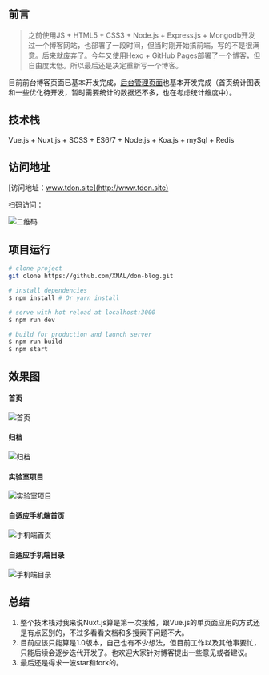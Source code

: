 ## 前言

> 之前使用JS + HTML5 + CSS3 + Node.js + Express.js + Mongodb开发过一个博客网站，也部署了一段时间，但当时刚开始搞前端，写的不是很满意。后来就废弃了。今年又使用Hexo + GitHub Pages部署了一个博客，但自由度太低。所以最后还是决定重新写一个博客。



目前前台博客页面已基本开发完成，[后台管理页面](https://github.com/XNAL/don-blog-backManage)也基本开发完成（首页统计图表和一些优化待开发，暂时需要统计的数据还不多，也在考虑统计维度中）。

## 技术栈

Vue.js + Nuxt.js  + SCSS + ES6/7 + Node.js + Koa.js + mySql + Redis

## 访问地址

[访问地址：www.tdon.site](http://www.tdon.site)

扫码访问：

![二维码](https://github.com/XNAL/don-blog/blob/master/screenshorts/qrcode.png)


## 项目运行

``` bash
# clone project
git clone https://github.com/XNAL/don-blog.git

# install dependencies
$ npm install # Or yarn install

# serve with hot reload at localhost:3000
$ npm run dev

# build for production and launch server
$ npm run build
$ npm start
```

## 效果图

#### 首页

![首页](https://github.com/XNAL/don-blog/blob/master/screenshorts/index.jpg)


#### 归档

![归档](https://github.com/XNAL/don-blog/blob/master/screenshorts/archive.jpg)


#### 实验室项目

![实验室项目](https://github.com/XNAL/don-blog/blob/master/screenshorts/laboratory.jpg)

#### 自适应手机端首页

![手机端首页](https://github.com/XNAL/don-blog/blob/master/screenshorts/phone-index.jpg)


#### 自适应手机端目录

![手机端目录](https://github.com/XNAL/don-blog/blob/master/screenshorts/phone-menu.jpg)


## 总结

1. 整个技术栈对我来说Nuxt.js算是第一次接触，跟Vue.js的单页面应用的方式还是有点区别的，不过多看看文档和多搜索下问题不大。
2. 目前应该只能算是1.0版本，自己也有不少想法，但目前工作以及其他事要忙，只能后续会逐步迭代开发了。也欢迎大家针对博客提出一些意见或者建议。
3. 最后还是得求一波star和fork的。

